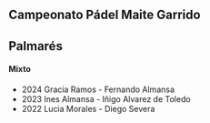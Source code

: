 ## Campeonato Pádel Maite Garrido

## Palmarés
#### Mixto
- 2024 Gracia Ramos - Fernando Almansa
- 2023 Ines Almansa - Iñigo Alvarez de Toledo
- 2022 Lucia Morales - Diego Severa